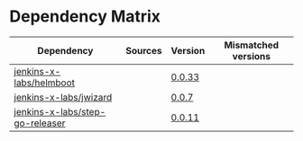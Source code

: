 # Dependency Matrix

Dependency | Sources | Version | Mismatched versions
---------- | ------- | ------- | -------------------
[jenkins-x-labs/helmboot](https://github.com/jenkins-x-labs/helmboot) |  | [0.0.33](https://github.com/jenkins-x-labs/helmboot/releases/tag/v0.0.33) | 
[jenkins-x-labs/jwizard](https://github.com/jenkins-x-labs/jwizard) |  | [0.0.7](https://github.com/jenkins-x-labs/jwizard/releases/tag/v0.0.7) | 
[jenkins-x-labs/step-go-releaser](https://github.com/jenkins-x-labs/step-go-releaser) |  | [0.0.11](https://github.com/jenkins-x-labs/step-go-releaser/releases/tag/v0.0.11) | 
